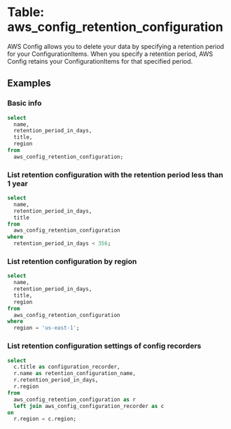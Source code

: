 # Table: aws_config_retention_configuration

AWS Config allows you to delete your data by specifying a retention period for your ConfigurationItems. When you specify a retention period, AWS Config retains your ConfigurationItems for that specified period.

## Examples

### Basic info

```sql
select
  name,
  retention_period_in_days,
  title,
  region
from
  aws_config_retention_configuration;
```

### List retention configuration with the retention period less than 1 year

```sql
select
  name,
  retention_period_in_days,
  title
from
  aws_config_retention_configuration
where
  retention_period_in_days < 356;
```

### List retention configuration by region

```sql
select
  name,
  retention_period_in_days,
  title,
  region
from
  aws_config_retention_configuration
where
  region = 'us-east-1';
```

### List retention configuration settings of config recorders

```sql
select
  c.title as configuration_recorder,
  r.name as retention_configuration_name,
  r.retention_period_in_days,
  r.region
from
  aws_config_retention_configuration as r
  left join aws_config_configuration_recorder as c
on
  r.region = c.region;
```

